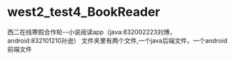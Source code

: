 # west2_test4_BookReader
西二在线寒假合作轮--小说阅读app（java:832002223刘博，android:832101210孙逊）
文件夹里有两个文件,一个java后端文件，一个android前端文件
